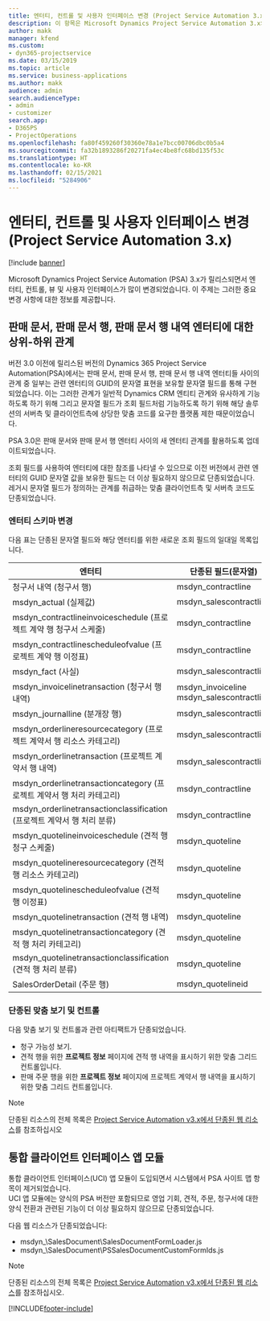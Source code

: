 ```yaml
---
title: 엔터티, 컨트롤 및 사용자 인터페이스 변경 (Project Service Automation 3.x)
description: 이 항목은 Microsoft Dynamics Project Service Automation 3.x의 솔루션 변경에 대해 설명합니다.
author: makk
manager: kfend
ms.custom:
- dyn365-projectservice
ms.date: 03/15/2019
ms.topic: article
ms.service: business-applications
ms.author: makk
audience: admin
search.audienceType:
- admin
- customizer
search.app:
- D365PS
- ProjectOperations
ms.openlocfilehash: fa80f459260f30360e78a1e7bcc00706dbc0b5a4
ms.sourcegitcommit: fa32b1893286f20271fa4ec4be8fc68bd135f53c
ms.translationtype: HT
ms.contentlocale: ko-KR
ms.lasthandoff: 02/15/2021
ms.locfileid: "5284906"
---
```

# <a name="entity-control-and-user-interface-changes-project-service-automation-3x"></a>엔터티, 컨트롤 및 사용자 인터페이스 변경 (Project Service Automation 3.x)

[!include [banner](../../includes/psa-now-project-operations.md)]


Microsoft Dynamics Project Service Automation (PSA) 3.x가 릴리스되면서 엔터티, 컨트롤, 뷰 및 사용자 인터페이스가 많이 변경되었습니다. 이 주제는 그러한 중요 변경 사항에 대한 정보를 제공합니다.

## <a name="parent-child-relationships-for-sales-document-sales-document-line-sales-document-line-detail-entities"></a>판매 문서, 판매 문서 행, 판매 문서 행 내역 엔터티에 대한 상위-하위 관계
버전 3.0 이전에 릴리스된 버전의 Dynamics 365 Project Service Automation(PSA)에서는 판매 문서, 판매 문서 행, 판매 문서 행 내역 엔터티들 사이의 관계 중 일부는 관련 엔터티의 GUID의 문자열 표현을 보유할 문자열 필드를 통해 구현되었습니다. 이는 그러한 관계가 일반적 Dynamics CRM 엔티티 관계와 유사하게 기능하도록 하기 위해 그리고 문자열 필드가 조회 필드처럼 기능하도록 하기 위해 해당 솔루션의 서버측 및 클라이언트측에 상당한 맞춤 코드를 요구한 플랫폼 제한 때문이었습니다.

PSA 3.0은 판매 문서와 판매 문서 행 엔터티 사이의 새 엔터티 관계를 활용하도록 업데이트되었습니다.

조회 필드를 사용하여 엔터티에 대한 참조를 나타낼 수 있으므로 이전 버전에서 관련 엔터티의 GUID 문자열 값을 보유한 필드는 더 이상 필요하지 않으므로 단종되었습니다. 레거시 문자열 필드가 정의하는 관계를 취급하는 맞춤 클라이언트측 및 서버측 코드도 단종되었습니다.

### <a name="entity-schema-changes"></a>엔터티 스키마 변경
다음 표는 단종된 문자열 필드와 해당 엔터티를 위한 새로운 조회 필드의 일대일 목록입니다. 

 엔터티 |   단종된 필드(문자열) | 새 필드 (조회)
--- | --- | ---
청구서 내역 (청구서 행) |  msdyn_contractline |    msdyn_contractlineid
msdyn_actual (실제값) | msdyn_salescontractline |   msdyn_salescontractlineid
msdyn_contractlineinvoiceschedule (프로젝트 계약 행 청구서 스케줄) |    msdyn_contractline |    msdyn_contractlineid
msdyn_contractlinescheduleofvalue (프로젝트 계약 행 이정표) |   msdyn_contractline |    msdyn_contractlineid
msdyn_fact (사실) | msdyn_salescontractline |   msdyn_salescontractlineid
msdyn_invoicelinetransaction (청구서 행 내역) | msdyn_invoiceline <br> msdyn_salescontractline | msdyn_invoicelineid <br> msdyn_salescontractlineid
msdyn_journalline (분개장 행) |  msdyn_salescontractline |   msdyn_salescontractlineid
msdyn_orderlineresourcecategory (프로젝트 계약서 행 리소스 카테고리) | msdyn_salescontractline |   msdyn_contractlineid
msdyn_orderlinetransaction (프로젝트 계약서 행 내역) | msdyn_salescontractline |   msdyn_salescontractlineid
msdyn_orderlinetransactioncategory (프로젝트 계약서 행 처리 카테고리) |   msdyn_contractline |    msdyn_contractlineid
msdyn_orderlinetransactionclassification (프로젝트 계약서 행 처리 분류) |   msdyn_contractline |    msdyn_contractlineid
msdyn_quotelineinvoiceschedule (견적 행 청구 스케줄) |  msdyn_quoteline |   msdyn_quotelineid
msdyn_quotelineresourcecategory (견적 행 리소스 카테고리) |    msdyn_quoteline |   msdyn_quotelineid
msdyn_quotelinescheduleofvalue (견적 행 이정표) | msdyn_quoteline |   msdyn_quotelineid
msdyn_quotelinetransaction (견적 행 내역) |    msdyn_quoteline |   msdyn_quotelineid
msdyn_quotelinetransactioncategory (견적 행 처리 카테고리) |  msdyn_quoteline |   msdyn_quotelineid
msdyn_quotelinetransactionclassification (견적 행 처리 분류) |  msdyn_quoteline |   msdyn_quotelineid
SalesOrderDetail (주문 행) | msdyn_quotelineid | msdyn_quoteline 

### <a name="deprecated-custom-views-and-controls"></a>단종된 맞춤 보기 및 컨트롤
다음 맞춤 보기 및 컨트롤과 관련 아티팩트가 단종되었습니다.

- 청구 가능성 보기.
- 견적 행을 위한 **프로젝트 정보** 페이지에 견적 행 내역을 표시하기 위한 맞춤 그리드 컨트롤입니다.
- 판매 주문 행을 위한 **프로젝트 정보** 페이지에 프로젝트 계약서 행 내역을 표시하기 위한 맞춤 그리드 컨트롤입니다.

> [!NOTE]
> 단종된 리소스의 전체 목록은 [Project Service Automation v3.x에서 단종된 웹 리소스](../developer-guides/web-resources-deprecated-v3.x.md)를 참조하십시오

## <a name="unified-client-interface-app-module"></a>통합 클라이언트 인터페이스 앱 모듈
통합 클라이언트 인터페이스(UCI) 앱 모듈이 도입되면서 시스템에서 PSA 사이트 맵 항목이 제거되었습니다.  
UCI 앱 모듈에는 양식의 PSA 버전만 포함되므로 영업 기회, 견적, 주문, 청구서에 대한 양식 전환과 관련된 기능이 더 이상 필요하지 않으므로 단종되었습니다.  

다음 웹 리소스가 단종되었습니다:

- msdyn_\SalesDocument\SalesDocumentFormLoader.js
- msdyn_\SalesDocument\PSSalesDocumentCustomFormIds.js

> [!NOTE]
> 단종된 리소스의 전체 목록은 [Project Service Automation v3.x에서 단종된 웹 리소스](../developer-guides/web-resources-deprecated-v3.x.md)를 참조하십시오.




[!INCLUDE[footer-include](../../includes/footer-banner.md)]